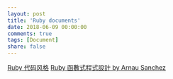```yaml
---
layout: post
title: 'Ruby documents'
date: 2018-06-09 00:00:00
comments: true
tags: [Document]
share: false
---
```

[Ruby 代码风格](https://github.com/JuanitoFatas/ruby-style-guide/blob/master/README-zhCN.md)
[Ruby 函數式程式設計 by Arnau Sanchez](https://github.com/JuanitoFatas/Ruby-Functional-Programming)
